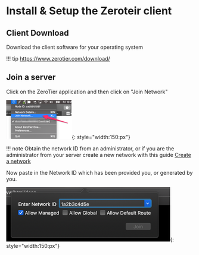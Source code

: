 # Install & Setup the Zeroteir client
## Client Download
Download the client software for your operating system

!!! tip
    https://www.zerotier.com/download/

## Join a server
Click on the ZeroTier application and then click on "Join Network"

![image](./img/zerotier_join.png){: style="width:150:px"}

!!! note
    Obtain the network ID from an administrator,
    or if you are the administrator from your server
    create a new network with this guide [Create a network](./zerotier_admin.md/#setup-a-network)
   
Now paste in the Network ID which has been provided you, or generated by you.

![image](./img/zerotier_add.png){: style="width:150:px"}
